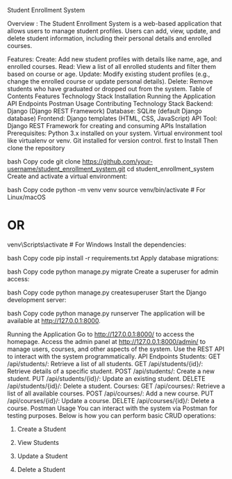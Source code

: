Student Enrollment System

Overview :
The Student Enrollment System is a web-based application that allows users to manage student profiles. Users can add, view, update, and delete student information, including their personal details and enrolled courses.

Features:
Create: Add new student profiles with details like name, age, and enrolled courses.
Read: View a list of all enrolled students and filter them based on course or age.
Update: Modify existing student profiles (e.g., change the enrolled course or update personal details).
Delete: Remove students who have graduated or dropped out from the system.
Table of Contents
Features
Technology Stack
Installation
Running the Application
API Endpoints
Postman Usage
Contributing
Technology Stack
Backend: Django (Django REST Framework)
Database: SQLite (default Django database)
Frontend: Django templates (HTML, CSS, JavaScript)
API Tool: Django REST Framework for creating and consuming APIs
Installation
Prerequisites:
Python 3.x installed on your system.
Virtual environment tool like virtualenv or venv.
Git installed for version control.
first to Install
Then clone the repository

bash
Copy code
git clone https://github.com/your-username/student_enrollment_system.git
cd student_enrollment_system
Create and activate a virtual environment:

bash
Copy code
python -m venv venv
source venv/bin/activate  # For Linux/macOS
# OR
venv\Scripts\activate     # For Windows
Install the dependencies:

bash
Copy code
pip install -r requirements.txt
Apply database migrations:

bash
Copy code
python manage.py migrate
Create a superuser for admin access:

bash
Copy code
python manage.py createsuperuser
Start the Django development server:

bash
Copy code
python manage.py runserver
The application will be available at http://127.0.0.1:8000.

Running the Application
Go to http://127.0.0.1:8000/ to access the homepage.
Access the admin panel at http://127.0.0.1:8000/admin/ to manage users, courses, and other aspects of the system.
Use the REST API to interact with the system programmatically.
API Endpoints
Students:
GET /api/students/: Retrieve a list of all students.
GET /api/students/{id}/: Retrieve details of a specific student.
POST /api/students/: Create a new student.
PUT /api/students/{id}/: Update an existing student.
DELETE /api/students/{id}/: Delete a student.
Courses:
GET /api/courses/: Retrieve a list of all available courses.
POST /api/courses/: Add a new course.
PUT /api/courses/{id}/: Update a course.
DELETE /api/courses/{id}/: Delete a course.
Postman Usage
You can interact with the system via Postman for testing purposes. Below is how you can perform basic CRUD operations:

1. Create a Student

2. View Students

3. Update a Student

4. Delete a Student

